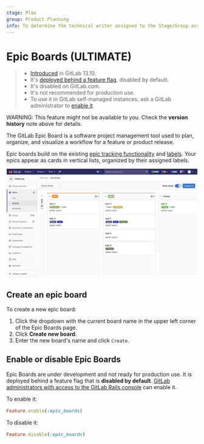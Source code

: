 ```yaml
---
stage: Plan
group: Product Planning
info: To determine the technical writer assigned to the Stage/Group associated with this page, see https://about.gitlab.com/handbook/engineering/ux/technical-writing/#assignments
---
```


# Epic Boards **(ULTIMATE)**

> - [Introduced](https://gitlab.com/groups/gitlab-org/-/epics/2864) in GitLab 13.10.
> - It's [deployed behind a feature flag](../../feature_flags.md), disabled by default.
> - It's disabled on GitLab.com.
> - It's not recommended for production use.
> - To use it in GitLab self-managed instances, ask a GitLab administrator to [enable it](../../../administration/feature_flags.md).

WARNING:
This feature might not be available to you. Check the **version history** note above for details.

The GitLab Epic Board is a software project management tool used to plan,
organize, and visualize a workflow for a feature or product release.

Epic boards build on the existing [epic tracking functionality](index.md) and
[labels](../../project/labels.md). Your epics appear as cards in vertical lists, organized by their assigned
labels.

![GitLab epic board - Ultimate](img/epic_board_v13_10.png)

## Create an epic board

To create a new epic board:

1. Click the dropdown with the current board name in the upper left corner of the Epic Boards page.
1. Click **Create new board**.
1. Enter the new board's name and click `Create`.

## Enable or disable Epic Boards

Epic Boards are under development and not ready for production use. It is
deployed behind a feature flag that is **disabled by default**.
[GitLab administrators with access to the GitLab Rails console](../../../administration/feature_flags.md)
can enable it.

To enable it:

```ruby
Feature.enable(:epic_boards)
```

To disable it:

```ruby
Feature.disable(:epic_boards)
```
